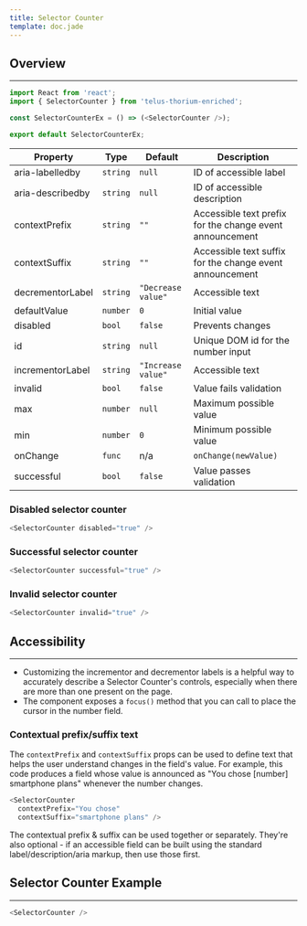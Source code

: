 ```yaml
---
title: Selector Counter
template: doc.jade
---
```


## Overview

---

<div id="selectorCounter-min1-max5"></div>
<script type="text/babel">
  ReactDOM.render(
    <Thorium.SelectorCounter max="5" />,
    document.getElementById('selectorCounter-min1-max5')
  );
</script>

```javascript
import React from 'react';
import { SelectorCounter } from 'telus-thorium-enriched';

const SelectorCounterEx = () => (<SelectorCounter />);

export default SelectorCounterEx;
```

| Property | Type | Default | Description |
|---|---|---|---|
| aria-labelledby | `string` | `null` | ID of accessible label |
| aria-describedby | `string` | `null` | ID of accessible description |
| contextPrefix | `string` | `""` | Accessible text prefix for the change event announcement |
| contextSuffix | `string` | `""` | Accessible text suffix for the change event announcement |
| decrementorLabel | `string` | `"Decrease value"` | Accessible text |
| defaultValue | `number` | `0` | Initial value |
| disabled | `bool` | `false` | Prevents changes |
| id | `string` | `null` | Unique DOM id for the number input |
| incrementorLabel | `string` | `"Increase value"` | Accessible text |
| invalid | `bool` | `false` | Value fails validation |
| max | `number` | `null` | Maximum possible value |
| min | `number` | `0` | Minimum possible value |
| onChange | `func` | n/a | `onChange(newValue)` |
| successful | `bool` | `false` | Value passes validation |

### Disabled selector counter

<div id="selectorCounter-disabled"></div>
<script type="text/babel">
  ReactDOM.render(
    <Thorium.SelectorCounter disabled="true" aria-labelledby="disabled-selector-counter" />,
    document.getElementById('selectorCounter-disabled')
  );
</script>

```js
<SelectorCounter disabled="true" />
```

### Successful selector counter

<div id="selectorCounter-successful"></div>
<script type="text/babel">
  ReactDOM.render(
    <Thorium.SelectorCounter successful="true" aria-labelledby="successful-selector-counter" />,
    document.getElementById('selectorCounter-successful')
  );
</script>

```js
<SelectorCounter successful="true" />
```

### Invalid selector counter

<div id="selectorCounter-invalid"></div>
<script type="text/babel">
  ReactDOM.render(
    <Thorium.SelectorCounter invalid="true" aria-labelledby="invalid-selector-counter" />,
    document.getElementById('selectorCounter-invalid')
  );
</script>

```js
<SelectorCounter invalid="true" />
```

## Accessibility

---

* Customizing the incrementor and decrementor labels is a helpful way to accurately describe a Selector Counter's controls, especially when there are more than one present on the page.
* The component exposes a `focus()` method that you can call to place the cursor in the number field.

### Contextual prefix/suffix text

The `contextPrefix` and `contextSuffix` props can be used to define text that helps the user understand changes in the field's value. For example, this code produces a field whose value is announced as "You chose [number] smartphone plans" whenever the number changes.

```js
<SelectorCounter
  contextPrefix="You chose"
  contextSuffix="smartphone plans" />
```

The contextual prefix &amp; suffix can be used together or separately. They're also optional - if an accessible field can be built using the standard label/description/aria markup, then use those first.

## Selector Counter Example

---


<div id="selectorCounterExample-noprops"></div>
<script type="text/babel">
  ReactDOM.render(
    <Thorium.SelectorCounterExample />,
    document.getElementById('selectorCounterExample-noprops')
  );
</script>

```js
<SelectorCounter />
```
